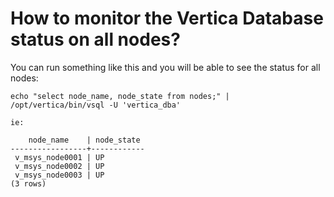 # How to monitor the Vertica Database status on all nodes?

You can run something like this and you will be able to see the status for all nodes:

```
echo "select node_name, node_state from nodes;" | /opt/vertica/bin/vsql -U 'vertica_dba'

ie: 

    node_name    | node_state
-----------------+------------
 v_msys_node0001 | UP
 v_msys_node0002 | UP
 v_msys_node0003 | UP
(3 rows)
```
